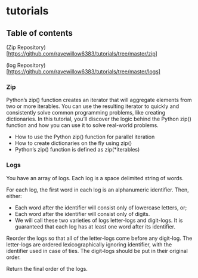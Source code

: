 # tutorials

## Table of contents
(Zip Repository)[https://github.com/ravewillow6383/tutorials/tree/master/zip]


(log Repository)[https://github.com/ravewillow6383/tutorials/tree/master/logs]


### Zip


Python’s zip() function creates an iterator that will aggregate elements from two or more iterables. You can use the resulting iterator to quickly and consistently solve common programming problems, like creating dictionaries. In this tutorial, you’ll discover the logic behind the Python zip() function and how you can use it to solve real-world problems.
  

  * How to use the Python zip() function for parallel iteration
  * How to create dictionaries on the fly using zip()
  * Python’s zip() function is defined as zip(*iterables)


  ### Logs

You have an array of logs.  Each log is a space delimited string of words.


For each log, the first word in each log is an alphanumeric identifier.  Then, either:


* Each word after the identifier will consist only of lowercase letters, or;
* Each word after the identifier will consist only of digits.
* We will call these two varieties of logs letter-logs and digit-logs.  It is guaranteed that each log has at least one word after its identifier.


Reorder the logs so that all of the letter-logs come before any digit-log.  The letter-logs are ordered lexicographically ignoring identifier, with the identifier used in case of ties.  The digit-logs should be put in their original order.


Return the final order of the logs.
